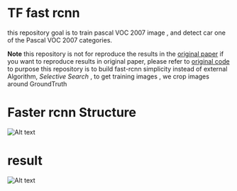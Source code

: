 # TF fast rcnn
this repository goal is to train pascal VOC 2007 image , and detect car one of the Pascal VOC 2007 categories.

**Note**
this repository is not for reproduce the results in the [original paper](https://arxiv.org/abs/1504.08083)
if you want to reproduce results in original paper, please refer to [original code](https://github.com/rbgirshick/fast-rcnn)
to purpose this repository is to build fast-rcnn simplicity 
instead of external Algorithm, *Selective Search* , to get training images , we crop images around GroundTruth


# Faster rcnn Structure 
![Alt text]('./readme/structure.png')

# result 

![Alt text]('./readme/reult.png')







